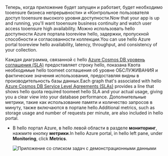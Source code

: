 <span data-ttu-id="91ecc-101">Теперь, когда приложение будет запущен и работает, будет необходимо tooensure бизнеса непрерывности» и «Контрольное пользователя доступ tooensure высокого уровня доступности.</span><span class="sxs-lookup"><span data-stu-id="91ecc-101">Now that your app is up and running, you'll want tooensure business continuity and watch user access tooensure high availability.</span></span> <span data-ttu-id="91ecc-102">Можно использовать hello доступности Azure портала tooreview hello, задержки, пропускной способности и согласованности коллекции.</span><span class="sxs-lookup"><span data-stu-id="91ecc-102">You can use hello Azure portal tooreview hello availability, latency, throughput, and consistency of your collection.</span></span> 

<span data-ttu-id="91ecc-103">Каждая диаграмма, связанной с hello [Azure Cosmos DB уровень соглашения (SLA)](https://azure.microsoft.com/support/legal/sla/documentdb/) предоставляет строку hello, показана Квота необходимые hello toomeet соглашения об уровне ОБСЛУЖИВАНИЯ и фактические значения использования, предоставляя видны в производительность базы данных.</span><span class="sxs-lookup"><span data-stu-id="91ecc-103">Each graph that's associated with hello [Azure Cosmos DB Service Level Agreements (SLAs)](https://azure.microsoft.com/support/legal/sla/documentdb/) provides a line that shows hello quota required toomeet hello SLA and your actual usage, giving you a clear view into your database performance.</span></span> <span data-ttu-id="91ecc-104">Дополнительные метрики, такие как использование памяти и количество запросов в минуту, также включаются в портале hello.</span><span class="sxs-lookup"><span data-stu-id="91ecc-104">Additional metrics, such as storage usage and number of requests per minute, are also included in hello portal.</span></span>

* <span data-ttu-id="91ecc-105">В hello портал Azure, в hello левой области в разделе **мониторинг**, нажмите кнопку **метрики**.</span><span class="sxs-lookup"><span data-stu-id="91ecc-105">In hello Azure portal, in hello left pane, under **Monitoring**, click **Metrics**.</span></span>

   ![Приложение со списком задач с демонстрационными данными](./media/cosmos-db-tutorial-review-slas/azure-cosmosdb-portal-metrics-slas.png)